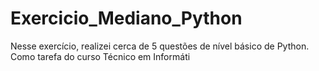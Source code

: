 # Exercicio_Mediano_Python
Nesse exercício, realizei cerca de 5 questões de nível básico de Python. Como tarefa do curso Técnico em Informáti
